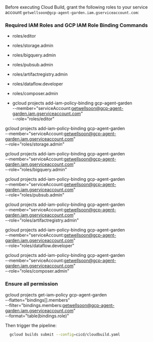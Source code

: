 Before executing Cloud Build, grant the following roles to your service account `getwellsoon@gcp-agent-garden.iam.gserviceaccount.com`:

###  Required IAM Roles and GCP IAM Role Binding Commands
- roles/editor
- roles/storage.admin
- roles/bigquery.admin
- roles/pubsub.admin
- roles/artifactregistry.admin
- roles/dataflow.developer
- roles/composer.admin

- gcloud projects add-iam-policy-binding gcp-agent-garden \
  --member="serviceAccount:getwellsoon@gcp-agent-garden.iam.gserviceaccount.com" \
  --role="roles/editor"

gcloud projects add-iam-policy-binding gcp-agent-garden \
  --member="serviceAccount:getwellsoon@gcp-agent-garden.iam.gserviceaccount.com" \
  --role="roles/storage.admin"

gcloud projects add-iam-policy-binding gcp-agent-garden \
  --member="serviceAccount:getwellsoon@gcp-agent-garden.iam.gserviceaccount.com" \
  --role="roles/bigquery.admin"

gcloud projects add-iam-policy-binding gcp-agent-garden \
  --member="serviceAccount:getwellsoon@gcp-agent-garden.iam.gserviceaccount.com" \
  --role="roles/pubsub.admin"

gcloud projects add-iam-policy-binding gcp-agent-garden \
  --member="serviceAccount:getwellsoon@gcp-agent-garden.iam.gserviceaccount.com" \
  --role="roles/artifactregistry.admin"

gcloud projects add-iam-policy-binding gcp-agent-garden \
  --member="serviceAccount:getwellsoon@gcp-agent-garden.iam.gserviceaccount.com" \
  --role="roles/dataflow.developer"

gcloud projects add-iam-policy-binding gcp-agent-garden \
  --member="serviceAccount:getwellsoon@gcp-agent-garden.iam.gserviceaccount.com" \
  --role="roles/composer.admin"

### Ensure all permission 
gcloud projects get-iam-policy gcp-agent-garden \
  --flatten="bindings[].members" \
  --filter="bindings.members:getwellsoon@gcp-agent-garden.iam.gserviceaccount.com" \
  --format="table(bindings.role)"


Then trigger the pipeline:
```bash
  gcloud builds submit --config=cicd/cloudbuild.yaml
```
